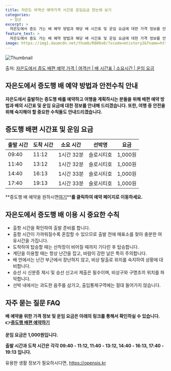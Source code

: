 ```yaml
---
title: 자은도 여객선 예약가격 시간표 운임요금 한눈에 보기
categories:
  - 일상
excerpt: >
  자은도에서 증도 가는 배 예약 방법과 해당 배 시간표 및 운임 요금에 대한 가격 정보를 안내 드리겠습니다. 안전하고 재밋는 증도행 여행을 위해 아래 정보 참고하시기 바랍니다. 증도행 배편 예약하기 👈 클릭자은도에서 증도행 배 시간표출발 시간도착 시간소요 시간선박명요금09:4011:121시간 32분슬로시티호1,000원11:4013:121시간 32분슬로시티호1,000원14:4016:131시간 33분슬로시티호1,000원17:4019:131시간 33분슬로시티호1,000원증도행 배편 예약하기 👈 클릭자은도에서 증도행 여객선 탑승 시 이용수칙자은도에서 증도행 배를 이용할 때 알아두어야 할 중요한 수칙들을 살펴보겠습니다. 중요한 내용 1) 자은도에서 증도행 배 출항시간을 확인하여 출발 준비를 합니다. 2) 출항 시간..
feature_text: >
  자은도에서 증도 가는 배 예약 방법과 해당 배 시간표 및 운임 요금에 대한 가격 정보를 안내 드리겠습니다. 안전하고 재밋는 증도행 여행을 위해 아래 정보 참고하시기 바랍니다. 증도행 배편 예약하기 👈 클릭자은도에서 증도행 배 시간표출발 시간도착 시간소요 시간선박명요금09:4011:121시간 32분슬로시티호1,000원11:4013:121시간 32분슬로시티호1,000원14:4016:131시간 33분슬로시티호1,000원17:4019:131시간 33분슬로시티호1,000원증도행 배편 예약하기 👈 클릭자은도에서 증도행 여객선 탑승 시 이용수칙자은도에서 증도행 배를 이용할 때 알아두어야 할 중요한 수칙들을 살펴보겠습니다. 중요한 내용 1) 자은도에서 증도행 배 출항시간을 확인하여 출발 준비를 합니다. 2) 출항 시간..
image: https://img1.daumcdn.net/thumb/R800x0/?scode=mtistory2&fname=https%3A%2F%2Fblog.kakaocdn.net%2Fdn%2Fb5cbDv%2FbtsHDhkKCxH%2FrJz5DHWTLqfxiX2PbknYM0%2Fimg.webp
---
```


![Thumbnail](https://img1.daumcdn.net/thumb/R800x0/?scode=mtistory2&fname=https%3A%2F%2Fblog.kakaocdn.net%2Fdn%2Fb5cbDv%2FbtsHDhkKCxH%2FrJz5DHWTLqfxiX2PbknYM0%2Fimg.webp)

<p>출처: <a href="https://opensis.kr/entry/%EC%9E%90%EC%9D%80%EB%8F%84%EC%97%90%EC%84%9C-%EC%A6%9D%EB%8F%84-%EB%B0%B0%ED%8E%B8-%EC%98%88%EC%95%BD-%EA%B0%80%EA%B2%A9-%EC%97%AC%EA%B0%9D%EC%84%A0-%EB%B0%B0-%EC%8B%9C%EA%B0%84%ED%91%9C-%EC%86%8C%EC%9A%94%EC%8B%9C%EA%B0%84-%EC%9A%B4%EC%9E%84-%EC%9A%94%EA%B8%88" rel="dofollow">자은도에서 증도 배편 예약 가격 | 여객선 | 배 시간표 | 소요시간 | 운임 요금</a> </p>

## 자은도에서 증도행 배 예약 방법과 안전수칙 안내



**자은도에서 출발하는 증도행 배를 예약하고 여행을 계획하시는 분들을 위해 배편 예약 방법과 배의 시간표 및 운임 요금에 대한 정보를 안내해
드리겠습니다. 또한, 여행 중 안전을 위해 숙지해야 할 중요한 수칙들도 안내드리겠습니다.**

## 증도행 배편 시간표 및 운임 요금

출발 시간 | 도착 시간 | 소요 시간 | 선박명 | 요금  
---|---|---|---|---  
09:40 | 11:12 | 1시간 32분 | 슬로시티호 | 1,000원  
11:40 | 13:12 | 1시간 32분 | 슬로시티호 | 1,000원  
14:40 | 16:13 | 1시간 33분 | 슬로시티호 | 1,000원  
17:40 | 19:13 | 1시간 33분 | 슬로시티호 | 1,000원  
  
**증도행 배 예약을 원하시면[여기](https://opensis.kr/entry/%EC%9E%90%EC%9D%80%EB%8F%84%EC%97%90%EC%84%9C-%EC%A6%9D%EB%8F%84-%EB%B0%B0%ED%8E%B8-%EC%98%88%EC%95%BD-%EA%B0%80%EA%B2%A9-%EC%97%AC%EA%B0%9D%EC%84%A0-%EB%B0%B0-%EC%8B%9C%EA%B0%84%ED%91%9C-%EC%86%8C%EC%9A%94%EC%8B%9C%EA%B0%84-%EC%9A%B4%EC%9E%84-%EC%9A%94%EA%B8%88)****를 클릭하여 예약 페이지로 이동하세요.**

## 자은도에서 증도행 배 이용 시 중요한 수칙

  * 출항 시간을 확인하여 출발 준비를 합니다.
  * 출항 시간이 가까워질수록 혼잡할 수 있으므로 출발 전에 매표소를 찾아 충분한 여유시간을 가집니다.
  * 도착하여 탑승할 때는 선착장이 비어질 때까지 기다린 후 탑승합니다.
  * 계단을 이용할 때는 항상 난간을 잡고, 바람이 강한 날은 특히 주의합니다.
  * 배 안에서는 난간 부근에서 장난하지 않고, 비상 탈출로 위치를 숙지하여 상황에 대비합니다.
  * 승선 시 신분증 제시 및 승선 신고서 제출은 필수이며, 비상구와 구명조끼 위치를 파악합니다.
  * 선박 내에서는 과도한 음주를 삼가고, 출입통제구역에는 절대 들어가지 않습니다.

## 자주 묻는 질문 FAQ

**배 예약을 위한 가격 정보 및 운임 요금은 아래의 링크를 통해서 확인하실 수 있습니다. 👉[증도행 배편 예약하기](https://opensis.kr/entry/%EC%9E%90%EC%9D%80%EB%8F%84%EC%97%90%EC%84%9C-%EC%A6%9D%EB%8F%84-%EB%B0%B0%ED%8E%B8-%EC%98%88%EC%95%BD-%EA%B0%80%EA%B2%A9-%EC%97%AC%EA%B0%9D%EC%84%A0-%EB%B0%B0-%EC%8B%9C%EA%B0%84%ED%91%9C-%EC%86%8C%EC%9A%94%EC%8B%9C%EA%B0%84-%EC%9A%B4%EC%9E%84-%EC%9A%94%EA%B8%88)**

**운임 요금은 1,000원입니다.**

**출발 시간과 도착 시간은 각각 09:40 - 11:12, 11:40 - 13:12, 14:40 - 16:13, 17:40 - 19:13
입니다.**


유용한 생활 정보가 필요하시다면, <a href="https://opensis.kr" rel="dofollow">https://opensis.kr</a>


